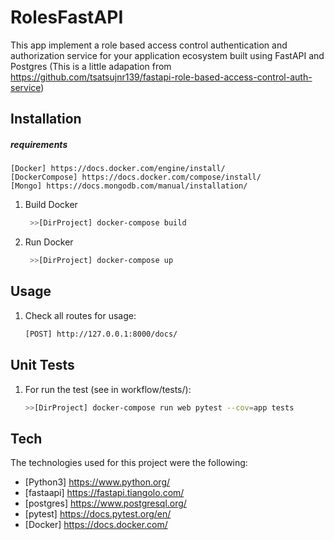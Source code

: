 # RolesFastAPI
 This app implement a role based access control authentication and authorization service for your application ecosystem built using FastAPI and Postgres (This is a little adapation from https://github.com/tsatsujnr139/fastapi-role-based-access-control-auth-service)

## Installation

##### requirements
    [Docker] https://docs.docker.com/engine/install/
    [DockerCompose] https://docs.docker.com/compose/install/
    [Mongo] https://docs.mongodb.com/manual/installation/

1. Build Docker
   ```sh
    >>[DirProject] docker-compose build
   ```
2. Run Docker
   ```sh
    >>[DirProject] docker-compose up
   ```

## Usage

1. Check all routes for usage:
    ```sh
    [POST] http://127.0.0.1:8000/docs/
    ```


## Unit Tests

1. For run the test (see in workflow/tests/):

    ```sh
    >>[DirProject] docker-compose run web pytest --cov=app tests
    ```
   


## Tech
The technologies used for this project were the following:
* [Python3] https://www.python.org/
* [fastaapi] https://fastapi.tiangolo.com/
* [postgres] https://www.postgresql.org/
* [pytest] https://docs.pytest.org/en/
* [Docker] https://docs.docker.com/